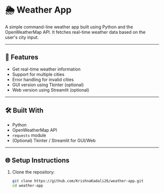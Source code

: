 # 🌦️ Weather App

A simple command-line weather app built using Python and the OpenWeatherMap API. It fetches real-time weather data based on the user's city input.

---

## 🚀 Features

- Get real-time weather information
- Support for multiple cities
- Error handling for invalid cities
- GUI version using Tkinter (optional)
- Web version using Streamlit (optional)

---

## 🛠️ Built With

- Python
- OpenWeatherMap API
- `requests` module
- (Optional) Tkinter / Streamlit for GUI/Web

---

## 🌐 Setup Instructions

1. Clone the repository:
   ```bash
   git clone https://github.com/KrishnaKadali26/weather-app.git
   cd weather-app
